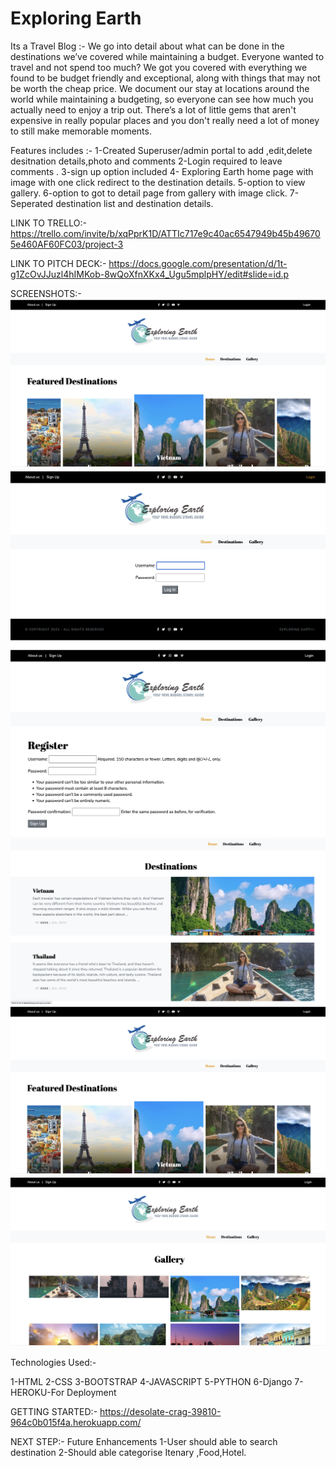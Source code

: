 # Exploring Earth
Its a Travel Blog :-
We go into detail about what can be done in the destinations we’ve covered while maintaining a budget. Everyone wanted to travel and not spend too much? We got you covered with everything we found to be budget friendly and exceptional, along with things that may not be worth the cheap price. 
We document our stay at locations around the world while maintaining a budgeting, so everyone can see how much you actually need to enjoy a trip out. There’s a lot of little gems that aren't expensive in really popular places and you don't really need a lot of money to still make memorable moments.

Features includes :-
1-Created Superuser/admin portal to add ,edit,delete desitnation details,photo and comments
2-Login required to leave comments .
3-sign up option included
4- Exploring Earth home page with image with one click redirect to the destination details.
5-option to view gallery.
6-option to got to detail page from gallery with image click.
7-Seperated destination list and destination details.

LINK TO TRELLO:-
https://trello.com/invite/b/xqPprK1D/ATTIc717e9c40ac6547949b45b496705e460AF60FC03/project-3

LINK TO PITCH DECK:-
https://docs.google.com/presentation/d/1t-g1ZcOvJJuzl4hIMKob-8wQoXfnXKx4_Ugu5mplpHY/edit#slide=id.p

SCREENSHOTS:-
![Post login](<Screenshot 2023-08-09 at 11.39.26 PM.png>)
![Login](<Screenshot 2023-08-10 at 12.11.02 AM.png>)
![Sign up page](<Screenshot 2023-08-10 at 8.28.51 AM.png>)
![Destination list](<Screenshot 2023-08-09 at 11.40.33 PM.png>)
![Home page](<Screenshot 2023-08-09 at 11.39.26 PM-1.png>)
![Gallery](<Screenshot 2023-08-09 at 11.37.49 PM.png>)

Technologies Used:-

1-HTML
2-CSS
3-BOOTSTRAP
4-JAVASCRIPT
5-PYTHON
6-Django
7-HEROKU-For Deployment

GETTING STARTED:-
https://desolate-crag-39810-964c0b015f4a.herokuapp.com/

NEXT STEP:- Future Enhancements
1-User should able to search destination
2-Should able categorise Itenary ,Food,Hotel.
